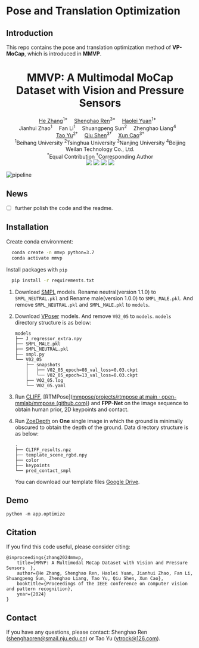 # Pose and Translation Optimization

## Introduction
This repo contains the pose and translation optimization method of **VP-MoCap**, which is introduced in **MMVP**.

<h1 align='Center'>MMVP: A Multimodal MoCap Dataset with Vision and Pressure Sensors</h1>
<div align='Center'>
    <a href='https://github.com/zhanghebuaa' target='_blank'>He Zhang</a><sup>1*</sup>&emsp;
    <a href='https://www.wjrzm.com' target='_blank'>Shenghao Ren</a><sup>3*</sup>&emsp;
    <a href='https://github.com/haolyuan' target='_blank'>Haolei Yuan</a><sup>1*</sup>&emsp;
    <br>
    Jianhui Zhao<sup>1</sup>&emsp;
    Fan Li<sup>1</sup>&emsp;
    Shuangpeng Sun<sup>2</sup>&emsp;
    Zhenghao Liang<sup>4</sup>&emsp;
    <br>
    <a href='https://ytrock.com' target='_blank'>Tao Yu</a><sup>2†</sup>&emsp;
    <a href='https://cite.nju.edu.cn/People/Faculty/20220722/i226168.html' target='_blank'>Qiu Shen</a><sup>3†</sup>&emsp;
    <a href='https://cite.nju.edu.cn/People/Faculty/20190621/i5054.html' target='_blank'>Xun Cao</a><sup>3†</sup>
</div>
<div align='Center'>
    <sup>1</sup>Beihang University <sup>2</sup>Tsinghua University <sup>3</sup>Nanjing University <sup>4</sup>Beijing Weilan Technology Co., Ltd.
</div>
<div align='Center'>
    <sup>*</sup>Equal Contribution
    <sup>†</sup>Corresponding Author
</div>
<div align='Center'>
    <a href='https://metaverse-ai-lab-thu.github.io/MMVP-Dataset/'><img src='https://img.shields.io/badge/Project-Page-Green'></a>
    <a href='https://arxiv.org/abs/2403.17610'><img src='https://img.shields.io/badge/Paper-Arxiv-red'></a>
    <a href='https://youtu.be/sksAVPmlDd8'><img src='https://badges.aleen42.com/src/youtube.svg'></a>
    <a href='https://github.com/Metaverse-AI-Lab-THU/MMVP-Dataset/tree/visualizing'><img src='https://badges.aleen42.com/src/github.svg'></a>
</div>

![pipeline](https://image.wjrzm.com/i/2024/04/29/qvs07e-2.png)

## News

- [ ] further polish the code and the readme.

## Installation
Create conda environment:

```bash
  conda create -n mmvp python=3.7
  conda activate mmvp
```

Install packages with `pip`

```bash
  pip install -r requirements.txt
```

1. Download [SMPL](https://smpl.is.tue.mpg.de/) models. Rename neutral(version 1.1.0) to `SMPL_NEUTRAL.pkl` and Rename male(version 1.0.0) to `SMPL_MALE.pkl`. And remove `SMPL_NEUTRAL.pkl` and `SMPL_MALE.pkl` to `models`.

1. Download [VPoser](https://smpl-x.is.tue.mpg.de/) models. And remove `V02_05` to `models`. `models` directory structure is as below:
   ```
   models
   ├── J_regressor_extra.npy
   ├── SMPL_MALE.pkl
   ├── SMPL_NEUTRAL.pkl
   ├── smpl.py
   └── V02_05
       ├── snapshots
       │   ├── V02_05_epoch=08_val_loss=0.03.ckpt
       │   └── V02_05_epoch=13_val_loss=0.03.ckpt
       ├── V02_05.log
       └── V02_05.yaml
   ```

1. Run [CLIFF](https://github.com/huawei-noah/noah-research/tree/master/CLIFF), [RTMPose]([mmpose/projects/rtmpose at main · open-mmlab/mmpose (github.com)](https://github.com/open-mmlab/mmpose/tree/main/projects/rtmpose)) and **FPP-Net** on the image sequence to obtain human prior, 2D keypoints and contact. 

1. Run [ZoeDepth](https://github.com/isl-org/ZoeDepth) on **One** single image in which the ground is minimally obscured to obtain the depth of the ground. Data directory structure is as below: 

   ```
   .
   ├── CLIFF_results.npz
   ├── template_scene_rgbd.npy
   ├── color
   ├── keypoints
   └── pred_contact_smpl
   ```

   You can download our template files [Google Drive](https://drive.google.com/file/d/1z9hUbrXcHUkMFLCpfLBCCkIU2BfRMiN6/view?usp=sharing).

## Demo

```
python -m app.optimize
```

## Citation
If you find this code useful, please consider citing:
```
@inproceedings{zhang2024mmvp,
    title={MMVP: A Multimodal MoCap Dataset with Vision and Pressure Sensors  },
    author={He Zhang, Shenghao Ren, Haolei Yuan, Jianhui Zhao, Fan Li, Shuangpeng Sun, Zhenghao Liang, Tao Yu, Qiu Shen, Xun Cao},
    booktitle={Proceedings of the IEEE conference on computer vision and pattern recognition},
    year={2024}
}
```
## Contact

If you have any questions, please contact: Shenghao Ren (shenghaoren@smail.nju.edu.cn) or Tao Yu (ytrock@126.com).
